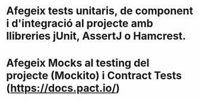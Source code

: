 # Afegeix tests unitaris, de component i d'integració al projecte amb llibreries jUnit, AssertJ o Hamcrest.
# Afegeix Mocks al testing del projecte (Mockito) i Contract Tests (https://docs.pact.io/)
